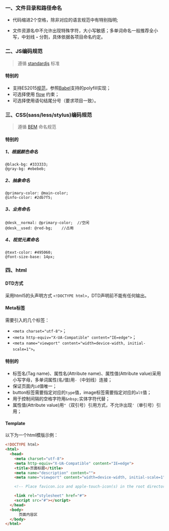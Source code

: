 ### 一、文件目录和路径命名

- 代码缩进2个空格，除非对应的语言规范中有特别指明;

- 文件资源名中不允许出现特殊字符，大小写敏感；多单词命名一般推荐全小写，中划线 **-** 分割，具体依据各项目命名约定。

### 二、JS编码规范

>遵循 [standardjs](https://standardjs.com/) 标准

#### 特别的

- 支持ES2015[规范](http://www.ecma-international.org/publications/files/ECMA-ST/ECMA-262.pdf)，参照[Babel](https://babeljs.io/)支持的polyfill实现；
- 可选择使用 [flow](https://flow.org/) 约束；
- 可选择使用语句结尾分号（要求项目一致）。

### 三、CSS(sass/less/stylus)编码规范

>遵循 [BEM](https://en.bem.info/) 命名规范

#### 特别的

##### 1、根据颜色命名

```stylus
@black-bg: #333333;
@gray-bg: #ebebeb;
```

##### 2、抽象命名

```stylus
@primary-color: @main-color;
@info-color: #2db7f5;
```

##### 3、业务命名

```stylus
@desk__normal: @primary-color;  //空闲
@desk__used: @red-bg;    //占用
```

##### 4、视觉元素命名

```stylus
@text-color: #495060;
@font-size-base: 14px;
```

### 四、html

#### DTD方式
采用html5的头声明方式 `<!DOCTYPE html>`，DTD声明前不能有任何输出。

#### Meta标签
需要引入的几个标签：
- `<meta charset="utf-8">`；
- `<meta http-equiv="X-UA-Compatible" content="IE=edge">`；
- `<meta name="viewport" content="width=device-width, initial-scale=1">`。

#### 特别的
- 标签名(Tag name)、属性名(Attribute name)、属性值(Attribute value)采用小写字母，多单词属性(名/值)用`-`（中划线）连接；
- 保证页面内`id`值唯一；
- button标签需要指定对应的`type`值，image标签需要指定对应的`alt`值；
- 用于控制间隔的空格字符用`&nbsp;`实体字符代替；
- 属性值(Attribute value)用`"`（双引号）引用方式，不允许出现`'`（单引号）引用；

#### Template
以下为一个html模版示例：

```html
<!DOCTYPE html>
<html>
  <head>
    <meta charset="utf-8">
    <meta http-equiv="X-UA-Compatible" content="IE=edge">
    <title>页面标题</title>
    <meta name="description" content="">
    <meta name="viewport" content="width=device-width, initial-scale=1">

    <!-- Place favicon.ico and apple-touch-icon(s) in the root directory -->

    <link rel="stylesheet" href="#">
    <script src="#"></script>
  </head>
  <body>
      页面内容区
  </body>
</html>
```


